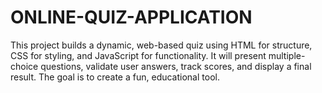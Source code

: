 # ONLINE-QUIZ-APPLICATION
This project builds a dynamic, web-based quiz using HTML for structure, CSS for styling, and JavaScript for functionality. It will present multiple-choice questions, validate user answers, track scores, and display a final result. The goal is to create a fun, educational tool.
